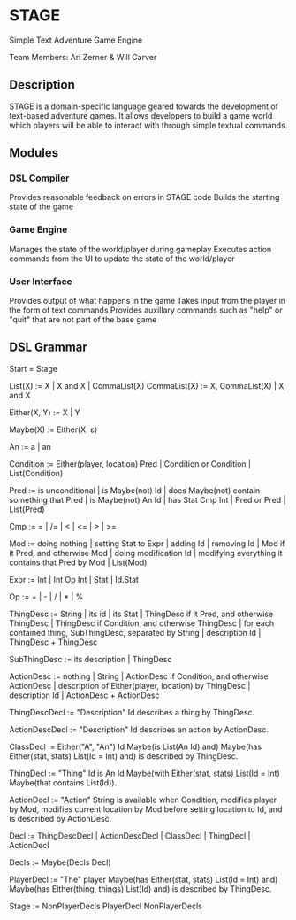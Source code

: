 # STAGE
Simple Text Adventure Game Engine

Team Members: Ari Zerner & Will Carver

## Description
STAGE is a domain-specific language geared towards the development of text-based adventure games.  It allows developers to build a game world which players will be able to interact with through simple textual commands.

## Modules
### DSL Compiler
Provides reasonable feedback on errors in STAGE code
Builds the starting state of the game
### Game Engine
Manages the state of the world/player during gameplay
Executes action commands from the UI to update the state of the world/player
### User Interface
Provides output of what happens in the game
Takes input from the player in the form of text commands
Provides auxillary commands such as "help" or "quit" that are not part of the base game


## DSL Grammar
Start = Stage

List(X) := X | X and X | CommaList(X)
CommaList(X) := X, CommaList(X) | X, and X

Either(X, Y) := X | Y

Maybe(X) := Either(X, ε)

An := a | an

Condition := Either(player, location) Pred | Condition or Condition | List(Condition)

Pred := is unconditional | is Maybe(not) Id | does Maybe(not) contain something that Pred | is Maybe(not) An Id | has Stat Cmp Int | Pred or Pred | List(Pred)

Cmp := = | /= | < | <= | > | >=

Mod := doing nothing | setting Stat to Expr | adding Id | removing Id | Mod if it Pred, and otherwise Mod | doing modification Id | modifying everything it contains that Pred by Mod | List(Mod)

Expr := Int | Int Op Int | Stat | Id.Stat

Op := + | - | / | * | %

ThingDesc := String | its id | its Stat | ThingDesc if it Pred, and otherwise ThingDesc | ThingDesc if Condition, and otherwise ThingDesc | for each contained thing, SubThingDesc, separated by String | description Id | ThingDesc + ThingDesc

SubThingDesc := its description | ThingDesc

ActionDesc := nothing | String | ActionDesc if Condition, and otherwise ActionDesc | description of Either(player, location) by ThingDesc | description Id | ActionDesc + ActionDesc

ThingDescDecl := "Description" Id describes a thing by ThingDesc.

ActionDescDecl := "Description" Id describes an action by ActionDesc.

ClassDecl := Either("A", "An") Id Maybe(is List(An Id) and) Maybe(has Either(stat, stats) List(Id = Int) and) is described by ThingDesc.

ThingDecl := "Thing" Id is An Id Maybe(with Either(stat, stats) List(Id = Int) Maybe(that contains List(Id)).

ActionDecl := "Action" String is available when Condition, modifies player by Mod, modifies current location by Mod before setting location to Id, and is described by ActionDesc.

Decl := ThingDescDecl | ActionDescDecl | ClassDecl | ThingDecl | ActionDecl

Decls := Maybe(Decls Decl)

PlayerDecl := "The" player Maybe(has Either(stat, stats) List(Id = Int) and) Maybe(has Either(thing, things) List(Id) and) is described by ThingDesc.

Stage := NonPlayerDecls PlayerDecl NonPlayerDecls
